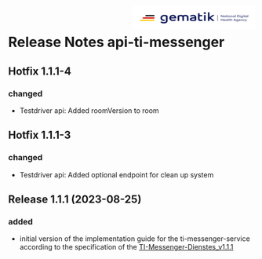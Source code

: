 <img align="right" width="250" height="47" src="images/meta/gematik_logo.svg" alt="Gematik Logo"/> <br/>    
 
# Release Notes api-ti-messenger

## Hotfix 1.1.1-4

### changed

- Testdriver api: Added roomVersion to room

## Hotfix 1.1.1-3

### changed

- Testdriver api: Added optional endpoint for clean up system
 
## Release 1.1.1 (2023-08-25)
 
### added
 
- initial version of the implementation guide for the ti-messenger-service according to the specification of the [TI-Messenger-Dienstes_v1.1.1](https://fachportal.gematik.de/schnelleinstieg/downloadcenter/releases#c7710)

<!-- possible examples for future versions 
### added
 
- added 1
- added 2
- added 3
 
### performance
 
- performance 1
 
## Release 1.0.0 (2022-02-11)
 
### changed
 
- change 1
- change 2
 
### fixed
 
- fixed 1
 
### security
 
- security 1 -->